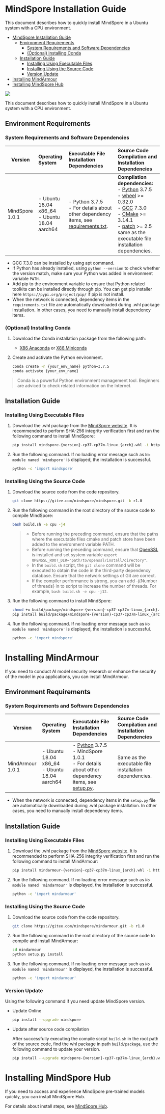# MindSpore Installation Guide

This document describes how to quickly install MindSpore in a Ubuntu system with a CPU environment.

<!-- TOC -->

- [MindSpore Installation Guide](#mindspore-installation-guide)
    - [Environment Requirements](#environment-requirements)
        - [System Requirements and Software Dependencies](#system-requirements-and-software-dependencies)
        - [(Optional) Installing Conda](#optional-installing-conda)
    - [Installation Guide](#installation-guide)
        - [Installing Using Executable Files](#installing-using-executable-files)
        - [Installing Using the Source Code](#installing-using-the-source-code)
        - [Version Update](#version-update)
- [Installing MindArmour](#installing-mindarmour)
- [Installing MindSpore Hub](#installing-mindspore-hub)

<!-- /TOC -->

<a href="https://gitee.com/mindspore/docs/blob/r1.0/install/mindspore_cpu_install_en.md" target="_blank"><img src="https://gitee.com/mindspore/docs/raw/r1.0/resource/_static/logo_source.png"></a>

This document describes how to quickly install MindSpore in a Ubuntu system with a CPU environment.

## Environment Requirements

### System Requirements and Software Dependencies

| Version | Operating System | Executable File Installation Dependencies | Source Code Compilation and Installation Dependencies |
| ---- | :--- | :--- | :--- |
| MindSpore 1.0.1 | - Ubuntu 18.04 x86_64 <br> - Ubuntu 18.04 aarch64 | - [Python](https://www.python.org/ftp/python/3.7.5/Python-3.7.5.tgz) 3.7.5 <br> - For details about other dependency items, see [requirements.txt](https://gitee.com/mindspore/mindspore/blob/r1.0/requirements.txt). | **Compilation dependencies:**<br> - [Python](https://www.python.org/ftp/python/3.7.5/Python-3.7.5.tgz) 3.7.5 <br> - [wheel](https://pypi.org/project/wheel/) >= 0.32.0 <br> - [GCC](http://ftp.gnu.org/gnu/gcc/gcc-7.3.0/gcc-7.3.0.tar.gz) 7.3.0 <br> - [CMake](https://cmake.org/download/) >= 3.14.1 <br> - [patch](http://ftp.gnu.org/gnu/patch/) >= 2.5 <br> same as the executable file installation dependencies. |

- GCC 7.3.0 can be installed by using apt command.
- If Python has already installed, using `python --version` to check whether the version match, make sure your Python was added in environment variable `PATH`.
- Add pip to the environment variable to ensure that Python related toolkits can be installed directly through pip. You can get pip installer here `https://pypi.org/project/pip/` if pip is not install.
- When the network is connected, dependency items in the `requirements.txt` file are automatically downloaded during .whl package installation. In other cases, you need to manually install dependency items.

### (Optional) Installing Conda

1. Download the Conda installation package from the following path:

   - [X86 Anaconda](https://www.anaconda.com/distribution/) or [X86 Miniconda](https://docs.conda.io/en/latest/miniconda.html)

2. Create and activate the Python environment.

    ```bash
    conda create -n {your_env_name} python=3.7.5
    conda activate {your_env_name}
    ```

> Conda is a powerful Python environment management tool. Beginners are adviced to check related information on the Internet.

## Installation Guide

### Installing Using Executable Files

1. Download the .whl package from the [MindSpore website](https://www.mindspore.cn/versions/en). It is recommended to perform SHA-256 integrity verification first and run the following command to install MindSpore:

    ```bash
    pip install mindspore-{version}-cp37-cp37m-linux_{arch}.whl -i https://mirrors.huaweicloud.com/repository/pypi/simple
    ```

2. Run the following command. If no loading error message such as `No module named 'mindspore'` is displayed, the installation is successful.

    ```bash
    python -c 'import mindspore'
    ```

### Installing Using the Source Code

1. Download the source code from the code repository.

    ```bash
    git clone https://gitee.com/mindspore/mindspore.git -b r1.0
    ```

2. Run the following command in the root directory of the source code to compile MindSpore:

    ```bash
    bash build.sh -e cpu -j4
    ```
    >
    > - Before running the preceding command, ensure that the paths where the executable files cmake and patch store have been added to the environment variable PATH.
    > - Before running the preceding command, ensure that [OpenSSL](https://github.com/openssl/openssl) is installed and set system variable `export OPENSSL_ROOT_DIR="path/to/openssl/install/directory"`.
    > - In the `build.sh` script, the `git clone` command will be executed to obtain the code in the third-party dependency database. Ensure that the network settings of Git are correct.
    > - If the compiler performance is strong, you can add -j{Number of threads} in to script to increase the number of threads. For example, `bash build.sh -e cpu -j12`.

3. Run the following command to install MindSpore:

    ```bash
    chmod +x build/package/mindspore-{version}-cp37-cp37m-linux_{arch}.whl
    pip install build/package/mindspore-{version}-cp37-cp37m-linux_{arch}.whl -i https://mirrors.huaweicloud.com/repository/pypi/simple
    ```

4. Run the following command. If no loading error message such as `No module named 'mindspore'` is displayed, the installation is successful.

    ```bash
    python -c 'import mindspore'
    ```

# Installing MindArmour

If you need to conduct AI model security research or enhance the security of the model in you applications, you can install MindArmour.

## Environment Requirements

### System Requirements and Software Dependencies

| Version | Operating System | Executable File Installation Dependencies | Source Code Compilation and Installation Dependencies |
| ---- | :--- | :--- | :--- |
| MindArmour 1.0.1 | - Ubuntu 18.04 x86_64 <br> - Ubuntu 18.04 aarch64 | - [Python](https://www.python.org/downloads/) 3.7.5 <br> - MindSpore 1.0.1 <br> - For details about other dependency items, see [setup.py](https://gitee.com/mindspore/mindarmour/blob/r1.0/setup.py). | Same as the executable file installation dependencies. |

- When the network is connected, dependency items in the `setup.py` file are automatically downloaded during .whl package installation. In other cases, you need to manually install dependency items.

## Installation Guide

### Installing Using Executable Files

1. Download the .whl package from the [MindSpore website](https://www.mindspore.cn/versions/en). It is recommended to perform SHA-256 integrity verification first and run the following command to install MindArmour:

   ```bash
   pip install mindarmour-{version}-cp37-cp37m-linux_{arch}.whl -i https://mirrors.huaweicloud.com/repository/pypi/simple
   ```

2. Run the following command. If no loading error message such as `No module named 'mindarmour'` is displayed, the installation is successful.

   ```bash
   python -c 'import mindarmour'
   ```

### Installing Using the Source Code

1. Download the source code from the code repository.

   ```bash
   git clone https://gitee.com/mindspore/mindarmour.git -b r1.0
   ```

2. Run the following command in the root directory of the source code to compile and install MindArmour:

   ```bash
   cd mindarmour
   python setup.py install
   ```

3. Run the following command. If no loading error message such as `No module named 'mindarmour'` is displayed, the installation is successful.

   ```bash
   python -c 'import mindarmour'
   ```

### Version Update

Using the following command if you need update MindSpore version.

- Update Online

    ```bash
    pip install --upgrade mindspore
    ```

- Update after source code compilation

    After successfully executing the compile script `build.sh` in the root path of the source code, find the whl package in path `build/package`, use the following command to update your version.

    ```bash
    pip install --upgrade mindspore-{version}-cp37-cp37m-linux_{arch}.whl
    ```

# Installing MindSpore Hub

If you need to access and experience MindSpore pre-trained models quickly, you can install MindSpore Hub.

For details about install steps, see [MindSpore Hub](https://gitee.com/mindspore/hub/blob/master/README.md).
